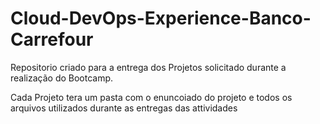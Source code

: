 # Cloud-DevOps-Experience-Banco-Carrefour
Repositorio criado para a entrega dos Projetos solicitado durante a realização do Bootcamp.

Cada Projeto tera um pasta com o enuncoiado do projeto e todos os arquivos utilizados durante as entregas das attividades 

